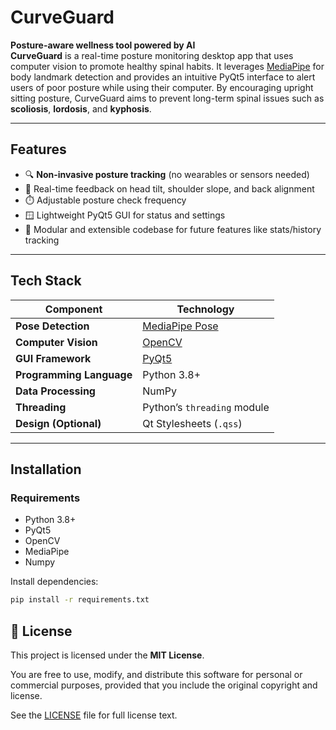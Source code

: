 # CurveGuard

**Posture-aware wellness tool powered by AI**  
**CurveGuard** is a real-time posture monitoring desktop app that uses computer vision to promote healthy spinal habits. It leverages [MediaPipe](https://mediapipe.dev/) for body landmark detection and provides an intuitive PyQt5 interface to alert users of poor posture while using their computer. By encouraging upright sitting posture, CurveGuard aims to prevent long-term spinal issues such as **scoliosis**, **lordosis**, and **kyphosis**.

---

## Features

- 🔍 **Non-invasive posture tracking** (no wearables or sensors needed)
- 📐 Real-time feedback on head tilt, shoulder slope, and back alignment
- ⏱️ Adjustable posture check frequency
- 🪟 Lightweight PyQt5 GUI for status and settings
- 💾 Modular and extensible codebase for future features like stats/history tracking

---

## Tech Stack

| Component        | Technology                  |
|------------------|------------------------------|
| **Pose Detection** | [MediaPipe Pose](https://google.github.io/mediapipe/solutions/pose.html) |
| **Computer Vision** | [OpenCV](https://opencv.org/) |
| **GUI Framework**   | [PyQt5](https://riverbankcomputing.com/software/pyqt/) |
| **Programming Language** | Python 3.8+ |
| **Data Processing** | NumPy |
| **Threading** | Python’s `threading` module |
| **Design (Optional)** | Qt Stylesheets (`.qss`) |

---

## Installation

### Requirements

- Python 3.8+
- PyQt5
- OpenCV
- MediaPipe
- Numpy

Install dependencies:

```bash
pip install -r requirements.txt
```

## 📄 License

This project is licensed under the **MIT License**.

You are free to use, modify, and distribute this software for personal or commercial purposes, provided that you include the original copyright and license.

See the [LICENSE](LICENSE) file for full license text.
